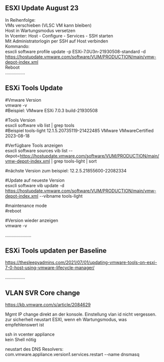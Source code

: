 
## ESXI Update August 23

In Reihenfolge:  
VMs verschieben (VLSC VM kann bleiben)  
Host in Wartungsmodus versetzen  
In Vcenter: Host - Configure - Services - SSH starten  
Mit Administratorlogin per SSH auf Host verbinden  
Kommando:  
esxcli software profile update -p ESXi-7.0U3n-21930508-standard -d https://hostupdate.vmware.com/software/VUM/PRODUCTION/main/vmw-depot-index.xml  
Reboot  
................
## ESXi Tools Update

#Vmware Version  
vmware -v  
#Beispiel: VMware ESXi 7.0.3 build-21930508

#Tools Version  
esxcli software vib list | grep tools  
#Beispiel tools-light                    12.1.5.20735119-21422485               VMware  VMwareCertified   2023-08-18  

#Verfügbare Tools anzeigen  
esxcli software sources vib list --depot=https://hostupdate.vmware.com/software/VUM/PRODUCTION/main/vmw-depot-index.xml | grep tools-light | sort  

#nächste Version zum beispiel: 12.2.5.21855600-22082334  

#Update auf neueste Version   
esxcli software vib update -d https://hostupdate.vmware.com/software/VUM/PRODUCTION/main/vmw-depot-index.xml --vibname tools-light

#maintenance mode  
#reboot  

#Version wieder anzeigen  
vmware -v  


.....................

## ESXi Tools updaten per Baseline  
https://thesleepyadmins.com/2021/07/01/updating-vmware-tools-on-esxi-7-0-host-using-vmware-lifecycle-manager/  


................
## VLAN SVR Core change

https://kb.vmware.com/s/article/2084629

Mgmt IP change direkt an der konsole. Einstellung vlan id nicht vergessen. zur sicherheit neustart ESXI, wenn eh Wartungsmodus, was empfehlenswert ist

ssh in vcenter appliance  
kein Shell nötig  

neustart des DNS Resolvers:  
com.vmware.appliance.version1.services.restart --name dnsmasq
